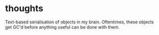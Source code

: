 # thoughts
Text-based serialisation of objects in my brain. Oftentimes, these objects get GC'd before anything useful can be done with them.
